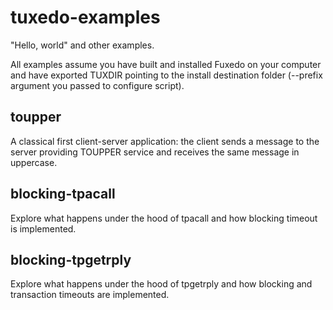 # tuxedo-examples

"Hello, world" and other examples.

All examples assume you have built and installed Fuxedo on your computer and have exported TUXDIR pointing to the install destination folder (--prefix argument you passed to configure script).


## toupper

A classical first client-server application: the client sends a message to the server providing TOUPPER service  and receives the same message in uppercase.

## blocking-tpacall

Explore what happens under the hood of tpacall and how blocking timeout is implemented.

## blocking-tpgetrply

Explore what happens under the hood of tpgetrply and how blocking and transaction timeouts are implemented.
